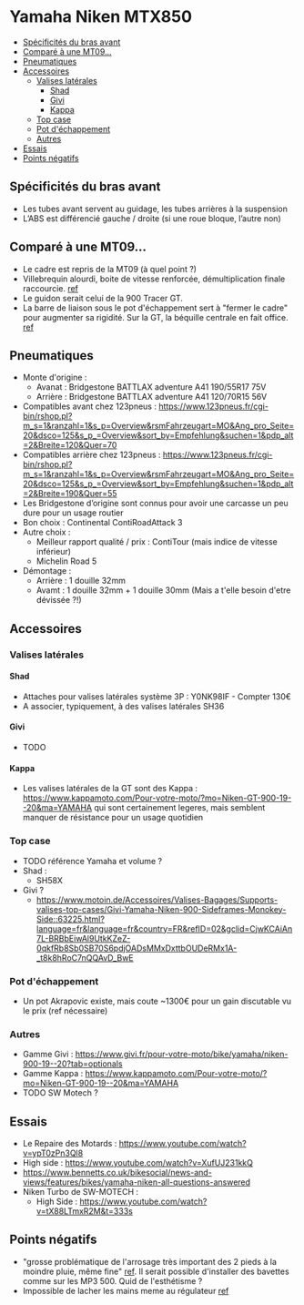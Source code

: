 # Yamaha Niken MTX850
<!-- START doctoc generated TOC please keep comment here to allow auto update -->
<!-- DON'T EDIT THIS SECTION, INSTEAD RE-RUN doctoc TO UPDATE -->

- [Spécificités du bras avant](#sp%C3%A9cificit%C3%A9s-du-bras-avant)
- [Comparé à une MT09...](#compar%C3%A9-%C3%A0-une-mt09)
- [Pneumatiques](#pneumatiques)
- [Accessoires](#accessoires)
  - [Valises latérales](#valises-lat%C3%A9rales)
    - [Shad](#shad)
    - [Givi](#givi)
    - [Kappa](#kappa)
  - [Top case](#top-case)
  - [Pot d'échappement](#pot-d%C3%A9chappement)
  - [Autres](#autres)
- [Essais](#essais)
- [Points négatifs](#points-n%C3%A9gatifs)

<!-- END doctoc generated TOC please keep comment here to allow auto update -->


## Spécificités du bras avant
* Les tubes avant servent au guidage, les tubes arrières à la suspension
* L’ABS est différencié gauche / droite (si une roue bloque, l’autre non)

## Comparé à une MT09...
* Le cadre est repris de la MT09 (à quel point ?)
* Villebrequin alourdi, boite de vitesse renforcée, démultiplication finale raccourcie. [ref](https://youtu.be/ypT0zPn3Ql8?t=111)
* Le guidon serait celui de la 900 Tracer GT.
* La barre de liaison sous le pot d'échappement sert à "fermer le cadre" pour augmenter sa rigidité. Sur la GT, la béquille centrale en fait office. [ref](https://www.mt09.net/t9993p300-votre-avis-sur-le-niken-le-trois-roues-yam)

## Pneumatiques
* Monte d'origine :
  * Avanat : Bridgestone BATTLAX adventure A41 190/55R17 75V
  * Arrière : Bridgestone BATTLAX adventure A41 120/70R15 56V
* Compatibles avant chez 123pneus : https://www.123pneus.fr/cgi-bin/rshop.pl?m_s=1&ranzahl=1&s_p=Overview&rsmFahrzeugart=MO&Ang_pro_Seite=20&dsco=125&s_p_=Overview&sort_by=Empfehlung&suchen=1&pdp_alt=2&Breite=120&Quer=70
* Compatibles arrière chez 123pneus : https://www.123pneus.fr/cgi-bin/rshop.pl?m_s=1&ranzahl=1&s_p=Overview&rsmFahrzeugart=MO&Ang_pro_Seite=20&dsco=125&s_p_=Overview&sort_by=Empfehlung&suchen=1&pdp_alt=2&Breite=190&Quer=55
* Les Bridgestone d’origine sont connus pour avoir une carcasse un peu dure pour un usage routier
* Bon choix : Continental ContiRoadAttack 3
* Autre choix :
  * Meilleur rapport qualité / prix : ContiTour (mais indice de vitesse inférieur)
  * Michelin Road 5
* Démontage :
  * Arrière : 1 douille 32mm
  * Avamt : 1 douille 32mm + 1 douille 30mm (Mais a t'elle besoin d'etre dévissée ?!)

## Accessoires
### Valises latérales
#### Shad
* Attaches pour valises latérales système 3P : Y0NK98IF - Compter 130€
* A associer, typiquement, à des valises latérales SH36
#### Givi
* TODO
#### Kappa
* Les valises latérales de la GT sont des Kappa : https://www.kappamoto.com/Pour-votre-moto/?mo=Niken-GT-900-19--20&ma=YAMAHA qui sont certainement legeres, mais semblent manquer de résistance pour un usage quotidien

### Top case
* TODO référence Yamaha et volume ?
* Shad :
    * SH58X
* Givi ?
    * https://www.motoin.de/Accessoires/Valises-Bagages/Supports-valises-top-cases/Givi-Yamaha-Niken-900-Sideframes-Monokey-Side::63225.html?language=fr&language=fr&country=FR&refID=02&gclid=CjwKCAiAn7L-BRBbEiwAl9UtkKZeZ-0qkfRb8Sb0SB70S6pdjOADsMMxDxttbOUDeRMx1A-_t8k8hRoC7nQQAvD_BwE

### Pot d'échappement
* Un pot Akrapovic existe, mais coute ~1300€ pour un gain discutable vu le prix (ref nécessaire)

### Autres
* Gamme Givi : https://www.givi.fr/pour-votre-moto/bike/yamaha/niken-900-19--20?tab=optionals
* Gamme Kappa : https://www.kappamoto.com/Pour-votre-moto/?mo=Niken-GT-900-19--20&ma=YAMAHA
* TODO SW Motech ?

## Essais
* Le Repaire des Motards : https://www.youtube.com/watch?v=ypT0zPn3Ql8
* High side : https://www.youtube.com/watch?v=XufUJ231kkQ
* https://www.bennetts.co.uk/bikesocial/news-and-views/features/bikes/yamaha-niken-all-questions-answered
* Niken Turbo de SW-MOTECH :
  * High Side : https://www.youtube.com/watch?v=tX88LTmxR2M&t=333s

## Points négatifs
* "grosse problématique de l'arrosage très important des 2 pieds à la moindre pluie, même fine" [ref](https://www.mt09.net/t9993p300-votre-avis-sur-le-niken-le-trois-roues-yam). Il serait possible d'installer des bavettes comme sur les MP3 500. Quid de l'esthétisme ?
* Impossible de lacher les mains meme au régulateur [ref](https://youtu.be/ypT0zPn3Ql8?t=460)
